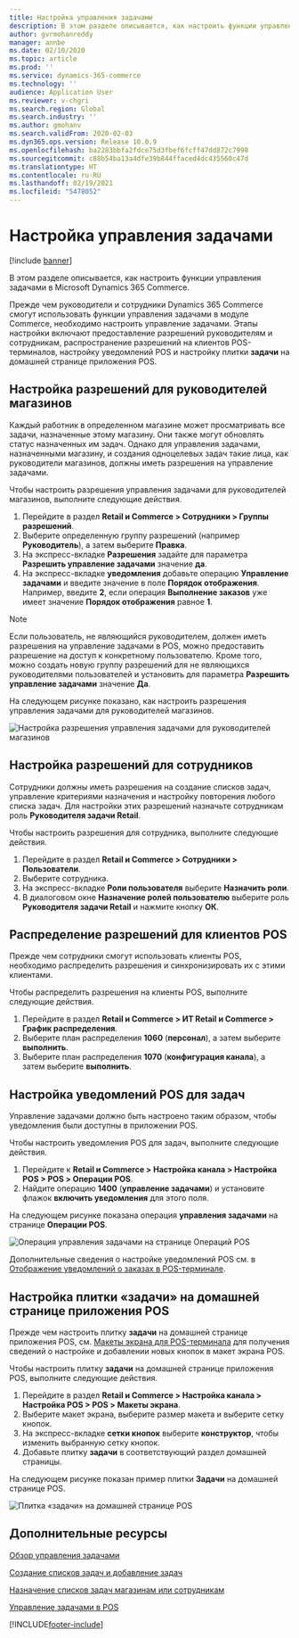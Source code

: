 ```yaml
---
title: Настройка управления задачами
description: В этом разделе описывается, как настроить функции управления задачами в Microsoft Dynamics 365 Commerce.
author: gvrmohanreddy
manager: annbe
ms.date: 02/10/2020
ms.topic: article
ms.prod: ''
ms.service: dynamics-365-commerce
ms.technology: ''
audience: Application User
ms.reviewer: v-chgri
ms.search.region: Global
ms.search.industry: ''
ms.author: gmohanv
ms.search.validFrom: 2020-02-03
ms.dyn365.ops.version: Release 10.0.9
ms.openlocfilehash: ba2283bbfa2fdce75d3fbef6fcff47dd872c7998
ms.sourcegitcommit: c88b54ba13a4dfe39b844ffaced4dc435560c47d
ms.translationtype: HT
ms.contentlocale: ru-RU
ms.lasthandoff: 02/19/2021
ms.locfileid: "5478052"
---
```

# <a name="configure-task-management"></a>Настройка управления задачами

[!include [banner](includes/banner.md)]

В этом разделе описывается, как настроить функции управления задачами в Microsoft Dynamics 365 Commerce.

Прежде чем руководители и сотрудники Dynamics 365 Commerce смогут использовать функции управления задачами в модуле Commerce, необходимо настроить управление задачами. Этапы настройки включают предоставление разрешений руководителям и сотрудникам, распространение разрешений на клиентов POS-терминалов, настройку уведомлений POS и настройку плитки **задачи** на домашней странице приложения POS.

## <a name="configure-permissions-for-store-managers"></a>Настройка разрешений для руководителей магазинов

Каждый работник в определенном магазине может просматривать все задачи, назначенные этому магазину. Они также могут обновлять статус назначенных им задач. Однако для управления задачами, назначенными магазину, и создания одноцелевых задач такие лица, как руководители магазинов, должны иметь разрешения на управление задачами.

Чтобы настроить разрешения управления задачами для руководителей магазинов, выполните следующие действия.

1. Перейдите в раздел **Retail и Commerce \> Сотрудники \> Группы разрешений**.
1. Выберите определенную группу разрешений (например **Руководитель**), а затем выберите **Правка**.
1. На экспресс-вкладке **Разрешения** задайте для параметра **Разрешить управление задачами** значение **да**.
1. На экспресс-вкладке **уведомления** добавьте операцию **Управление задачами** и введите значение в поле **Порядок отображения**. Например, введите **2**, если операция **Выполнение заказов** уже имеет значение **Порядок отображения** равное **1**.
    
> [!NOTE]
> Если пользователь, не являющийся руководителем, должен иметь разрешения на управление задачами в POS, можно предоставить разрешение на доступ к конкретному пользователю. Кроме того, можно создать новую группу разрешений для не являющихся руководителями пользователей и установить для параметра **Разрешить управление задачами** значение **Да**.

На следующем рисунке показано, как настроить разрешения управления задачами для руководителей магазинов.

![Настройка разрешения управления задачами для руководителей магазинов](media/HQ-POS-Tasks-Notifications-User-Permission.png)

## <a name="configure-permissions-for-employees"></a>Настройка разрешений для сотрудников

Сотрудники должны иметь разрешения на создание списков задач, управление критериями назначения и настройку повторения любого списка задач. Для настройки этих разрешений назначьте сотрудникам роль **Руководителя задачи Retail**.

Чтобы настроить разрешения для сотрудника, выполните следующие действия.

1. Перейдите в раздел **Retail и Commerce \> Сотрудники \> Пользователи**.
1. Выберите сотрудника.
1. На экспресс-вкладке **Роли пользователя** выберите **Назначить роли**.
1. В диалоговом окне **Назначение ролей пользователю** выберите роль **Руководителя задачи Retail** и нажмите кнопку **ОК**.

## <a name="distribute-permissions-to-pos-clients"></a>Распределение разрешений для клиентов POS

Прежде чем сотрудники смогут использовать клиенты POS, необходимо распределить разрешения и синхронизировать их с этими клиентами.

Чтобы распределить разрешения на клиенты POS, выполните следующие действия.

1. Перейдите в раздел **Retail и Commerce \> ИТ Retail и Commerce \> График распределения**.
1. Выберите план распределения **1060** (**персонал**), а затем выберите **выполнить**.
1. Выберите план распределения **1070** (**конфигурация канала**), а затем выберите **выполнить**.

## <a name="configure-pos-notifications-for-tasks"></a>Настройка уведомлений POS для задач

Управление задачами должно быть настроено таким образом, чтобы уведомления были доступны в приложении POS.

Чтобы настроить уведомления POS для задач, выполните следующие действия.

1. Перейдите к **Retail и Commerce \> Настройка канала \> Настройка POS \> POS \> Операции POS**.
1. Найдите операцию **1400** (**управление задачами**) и установите флажок **включить уведомления** для этого поля.

На следующем рисунке показана операция **управления задачами** на странице **Операции POS**.

![Операция управления задачами на странице Операций POS](media/HQ-POS-Tasks-Notifications.png)

Дополнительные сведения о настройке уведомлений POS см. в [Отображение уведомлений о заказах в POS-терминале](notifications-pos.md).

## <a name="configure-the-tasks-tile-on-a-pos-application-home-page"></a>Настройка плитки «задачи» на домашней странице приложения POS

Прежде чем настроить плитку **задачи** на домашней странице приложения POS, см. [Макеты экрана для POS-терминала](pos-screen-layouts.md) для получения сведений о настройке и добавлении новых кнопок в макет экрана POS.

Чтобы настроить плитку **задачи** на домашней странице приложения POS, выполните следующие действия.

1. Перейдите в раздел **Retail и Commerce \> Настройка канала \> Настройка POS \> POS \> Макеты экрана**.
1. Выберите макет экрана, выберите размер макета и выберите сетку кнопок.
1. На экспресс-вкладке **сетки кнопок** выберите **конструктор**, чтобы изменить выбранную сетку кнопок.
1. Добавьте плитку **задачи** в соответствующий раздел домашней страницы.

На следующем рисунке показан пример плитки **Задачи** на домашней странице POS.

![Плитка «задачи» на домашней странице POS](media/POS-home-screen-tasks-button-image.png)

## <a name="additional-resources"></a>Дополнительные ресурсы

[Обзор управления задачами](task-mgmt-overview.md)

[Создание списков задач и добавление задач](task-mgmt-create-lists.md)

[Назначение списков задач магазинам или сотрудникам](task-mgmt-assign-lists.md)

[Управление задачами в POS](task-mgmt-POS.md)


[!INCLUDE[footer-include](../includes/footer-banner.md)]
